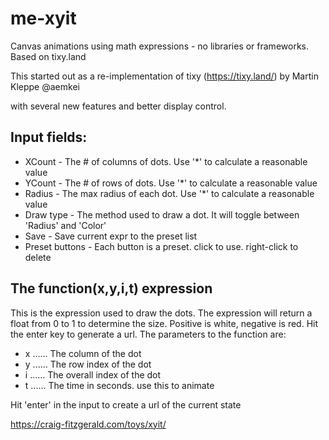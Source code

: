# me-xyit

Canvas animations using math expressions - no libraries or frameworks. Based on tixy.land

This started out as a re-implementation of tixy (https://tixy.land/) by Martin Kleppe @aemkei 

with several new features and better display control.

## Input fields:

- XCount - The # of columns of dots. Use '*' to calculate a reasonable value
- YCount - The # of rows of dots. Use '*' to calculate a reasonable value
- Radius - The max radius of each dot. Use '*' to calculate a reasonable value
- Draw type - The method used to draw a dot. It will toggle between 'Radius' and 'Color'
- Save - Save current expr to the preset list
- Preset buttons - Each button is a preset. click to use. right-click to delete

## The function(x,y,i,t) expression

This is the expression used to draw the dots. The expression will return a float
from 0 to 1 to determine the size. Positive is white, negative is red. Hit the enter key 
to generate a url.  The parameters to the function are:
- x ...... The column of the dot
- y ...... The row index of the dot
- i ...... The overall index of the dot
- t ...... The time in seconds. use this to animate

Hit 'enter' in the input to create a url of the current state

https://craig-fitzgerald.com/toys/xyit/